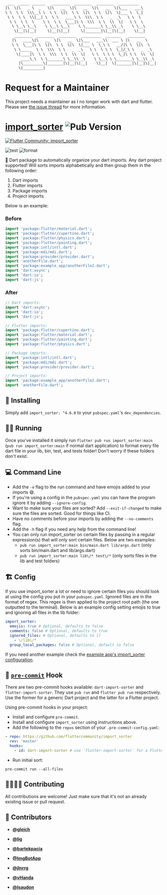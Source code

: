 <!-- DO NOT REMOVE - contributor_list:data:start:["gleich", "lig", "bartekpacia", "ImgBotApp", "jlnrrg", "vHanda", "lsaudon"]:end -->

```txt
 ___  _____ ______   ________  ________  ________  _________
|\  \|\   _ \  _   \|\   __  \|\   __  \|\   __  \|\___   ___\
\ \  \ \  \\\__\ \  \ \  \|\  \ \  \|\  \ \  \|\  \|___ \  \_|
 \ \  \ \  \\|__| \  \ \   ____\ \  \\\  \ \   _  _\   \ \  \
  \ \  \ \  \    \ \  \ \  \___|\ \  \\\  \ \  \\  \|   \ \  \
   \ \__\ \__\    \ \__\ \__\    \ \_______\ \__\\ _\    \ \__\
    \|__|\|__|     \|__|\|__|     \|_______|\|__|\|__|    \|__|
    ________  ________  ________  _________  _______   ________
   |\   ____\|\   __  \|\   __  \|\___   ___\\  ___ \ |\   __  \
   \ \  \___|\ \  \|\  \ \  \|\  \|___ \  \_\ \   __/|\ \  \|\  \
    \ \_____  \ \  \\\  \ \   _  _\   \ \  \ \ \  \_|/_\ \   _  _\
     \|____|\  \ \  \\\  \ \  \\  \|   \ \  \ \ \  \_|\ \ \  \\  \|
       ____\_\  \ \_______\ \__\\ _\    \ \__\ \ \_______\ \__\\ _\
      |\_________\|_______|\|__|\|__|    \|__|  \|_______|\|__|\|__|
      \|_________|
```

# Request for a Maintainer

This project needs a maintainer as I no longer work with dart and flutter. Please see [the issue thread](https://github.com/fluttercommunity/import_sorter/issues/63) for more information.

# [import_sorter](https://pub.dev/packages/import_sorter) ![Pub Version](https://img.shields.io/pub/v/import_sorter)

[![Flutter Community: import_sorter](https://fluttercommunity.dev/_github/header/import_sorter)](https://github.com/fluttercommunity/community)

![test](https://github.com/fluttercommunity/import_sorter/workflows/test/badge.svg)
![format](https://github.com/fluttercommunity/import_sorter/workflows/format/badge.svg)

🎯 Dart package to automatically organize your dart imports. Any dart project supported! Will sorts imports alphabetically and then group them in the following order:

1. Dart imports
2. Flutter imports
3. Package imports
4. Project imports

Below is an example:

### Before

```dart
import 'package:flutter/material.dart';
import 'package:flutter/cupertino.dart';
import 'package:flutter/physics.dart';
import 'package:flutter/painting.dart';
import 'package:intl/intl.dart';
import 'package:mdi/mdi.dart';
import 'package:provider/provider.dart';
import 'anotherFile.dart';
import 'package:example_app/anotherFile2.dart';
import 'dart:async';
import 'dart:io';
import 'dart:js';
```

### After

```dart
// Dart imports:
import 'dart:async';
import 'dart:io';
import 'dart:js';

// Flutter imports:
import 'package:flutter/cupertino.dart';
import 'package:flutter/material.dart';
import 'package:flutter/painting.dart';
import 'package:flutter/physics.dart';

// Package imports:
import 'package:intl/intl.dart';
import 'package:mdi/mdi.dart';
import 'package:provider/provider.dart';

// Project imports:
import 'package:example_app/anotherFile2.dart';
import 'anotherFile.dart';
```

## 🚀 Installing

Simply add `import_sorter: ^4.6.0` to your `pubspec.yaml`'s `dev_dependencies`.

## 🏃‍♂️ Running

Once you've installed it simply run `flutter pub run import_sorter:main` (`pub run import_sorter:main` if normal dart application) to format every file dart file in your lib, bin, test, and tests folder! Don't worry if these folders don't exist.

## 💻 Command Line

- Add the `-e` flag to the run command and have emojis added to your imports 😄.
- If you're using a config in the `pubspec.yaml` you can have the program ignore it by adding `--ignore-config`.
- Want to make sure your files are sorted? Add `--exit-if-changed` to make sure the files are sorted. Good for things like CI.
- Have no comments before your imports by adding the `--no-comments` flag.
- Add the `-h` flag if you need any help from the command line!
- You can only run import_sorter on certain files by passing in a regular expression(s) that will only sort certain files. Below are two examples:
  - `pub run import_sorter:main bin/main.dart lib/args.dart` (only sorts bin/main.dart and lib/args.dart)
  - `pub run import_sorter:main lib\/* test\/*` (only sorts files in the lib and test folders)

## 🏗️ Config

If you use import_sorter a lot or need to ignore certain files you should look at using the config you put in your `pubspec.yaml`. Ignored files are in the format of regex. This regex is then applied to the project root path (the one outputted to the terminal). Below is an example config setting emojis to true and ignoring all files in the lib folder:

```yaml
import_sorter:
  emojis: true # Optional, defaults to false
  comments: false # Optional, defaults to true
  ignored_files: # Optional, defaults to []
    - \/lib\/*
  group_local_packages: false # Optional, default to false
```

If you need another example check the [example app's import_sorter configuration](https://github.com/fluttercommunity/import_sorter/blob/master/example/example_app/pubspec.yaml#L76).

## 🚨 [`pre-commit`](https://pre-commit.com/) Hook

There are two pre-commit hooks available: `dart-import-sorter` and `flutter-import-sorter`. They use `pub run` and `flutter pub run` respectively. Use the former for a generic Dart project and the latter for a Flutter project.

Using pre-commit hooks in your project:

- Install and configure `pre-commit`.
- Install and configure `import_sorter` using instructions above.
- Add the following to the `repos` section of your `.pre-commit-config.yaml`:

```yaml
- repo: https://github.com/fluttercommunity/import_sorter
  rev: 'master'
  hooks:
    - id: dart-import-sorter # use `flutter-import-sorter` for a Flutter project
```

- Run initial sort:

```shell
pre-commit run --all-files
```

## 🙋‍♀️🙋‍♂️ Contributing

All contributions are welcome! Just make sure that it's not an already existing issue or pull request.

<!-- DO NOT REMOVE - contributor_list:start -->

## 👥 Contributors

- **[@gleich](https://github.com/gleich)**

- **[@lig](https://github.com/lig)**

- **[@bartekpacia](https://github.com/bartekpacia)**

- **[@ImgBotApp](https://github.com/ImgBotApp)**

- **[@jlnrrg](https://github.com/jlnrrg)**

- **[@vHanda](https://github.com/vHanda)**

- **[@lsaudon](https://github.com/lsaudon)**

<!-- DO NOT REMOVE - contributor_list:end -->
